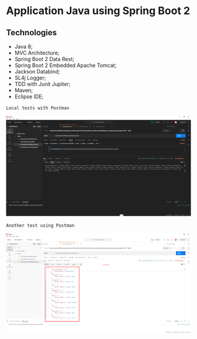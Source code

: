 # Application Java using Spring Boot 2      

## Technologies

* Java 8;
* MVC Architecture;
* Spring Boot 2 Data Rest;
* Spring Boot 2 Embedded Apache Tomcat;
* Jackson Databind;
* SL4j Logger;
* TDD with Junit Jupiter;
* Maven;
* Eclipse IDE;

```
Local tests with Postman
```
<p align="center">
  <img width="1600" src="https://github.com/marcosabreu39/spring_boot_2_application--2021/blob/master/src/main/resources/images/evidence_local_test.png">
</p>

```
Another test using Postman
```
<p align="center">
  <img width="1600" src="https://github.com/marcosabreu39/spring_boot_2_application--2021/blob/master/src/main/resources/images/scrap_api_local_test.png">
</p>
